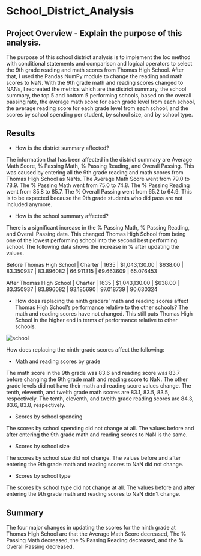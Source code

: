 # School_District_Analysis

## Project Overview - Explain the purpose of this analysis.
The purpose of this school district analysis is to implement the loc method with conditional statements and comparison and logical operators to select the 9th grade reading and math scores from Thomas High School. After that, I used the Pandas NumPy module to change the reading and math scores to NaN. With the 9th grade math and reading scores changed to NANs, I recreated the metrics which are the district summary, the school summary, the top 5 and bottom 5 performing schools, based on the overall passing rate, the average math score for each grade level from each school, the average reading score for each grade level from each school, and the scores by school spending per student, by school size, and by school type.

## Results

* How is the district summary affected?

The information that has been affected in the district summary are Average Math Score, % Passing Math, % Passing Reading, and Overall Passing. This was caused by entering all the 9th grade reading and math scores from Thomas High School as NaNs. The Average Math Score went from 79.0 to 78.9. The % Passing Math went from 75.0 to 74.8. The % Passing Reading went from 85.8 to 85.7. The % Overall Passing went from 65.2 to 64.9. This is to be expected because the 9th grade students who did pass are not included anymore.

* How is the school summary affected?

There is a significant increase in the % Passing Math, % Passing Reading, and Overall Passing data. This changed Thomas High School from being one of the lowest performing school into the second best performing school. The following data shows the increase in % after updating the values.

Before
Thomas High School | Charter |	1635 |	$1,043,130.00 |	$638.00 |	83.350937 |	83.896082 |	66.911315 |	69.663609 |	65.076453

After
Thomas High School |	Charter | 1635 |	$1,043,130.00 |	$638.00 |	83.350937 |	83.896082 |	93.185690 |	97.018739 |	90.630324

* How does replacing the ninth graders’ math and reading scores affect Thomas High School’s performance relative to the other schools?
The math and reading scores have not changed. This still puts Thomas High School in the higher end in terms of performance relative to other schools.

![school](https://user-images.githubusercontent.com/49353083/111880764-b24c5480-8983-11eb-93c0-00791ed88987.png)

How does replacing the ninth-grade scores affect the following:
*   Math and reading scores by grade

The math score in the 9th grade was 83.6 and reading score was 83.7 before changing the 9th grade math and reading score to NaN. The other grade levels did not have their math and reading score values change. The tenth, eleventh, and twelth grade math scores are 83.1, 83.5, 83.5, respectively. The tenth, eleventh, and twelth grade reading scores are 84.3, 83.6, 83.8, respectively.

*   Scores by school spending

The scores by school spending did not change at all. The values before and after entering the 9th grade math and reading scores to NaN is the same.

*   Scores by school size

The scores by school size did not change. The values before and after entering the 9th grade math and reading scores to NaN did not change.

*   Scores by school type

The scores by school type did not change at all. The values before and after entering the 9th grade math and reading scores to NaN didn't change.

## Summary

The four major changes in updating the scores for the ninth grade at Thomas High School are that the Average Math Score decreased, The % Passing Math decreased, the % Passing Reading decreased, and the % Overall Passing decreased.
